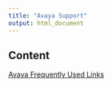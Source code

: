 ```yaml
---
title: "Avaya Support"
output: html_document
---
```


## Content 

[Avaya Frequently Used Links](https://github.com/Furret2018/cn/blob/master/AvayaSupport/Avaya%20WFO.md)

